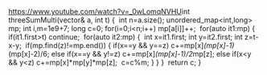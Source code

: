 https://www.youtube.com/watch?v=_0wLomqNVHU
​
​
int threeSumMulti(vector<int>& a, int t) {
​
int n=a.size();
unordered_map<int,long> mp;
int i,m=1e9+7;
long c=0;
​
for(i=0;i<n;i++)
mp[a[i]]++;
​
for(auto it1:mp)
{
if(it1.first>t)
continue;
​
for(auto it2:mp)
{
​
int x=it1.first;
int y=it2.first;
int z=t-x-y;
​
if(mp.find(z)!=mp.end())
{
if(x==y && y==z)
c+=mp[x]*(mp[x]-1)*(mp[x]-2)/6;
else if(x==y && y!=z)
c+=mp[x]*(mp[x]-1)/2*mp[z];
else if(x<y && y<z)
c+=mp[x]*mp[y]*mp[z];
​
c=c%m;
}
}
}
​
return c;
}